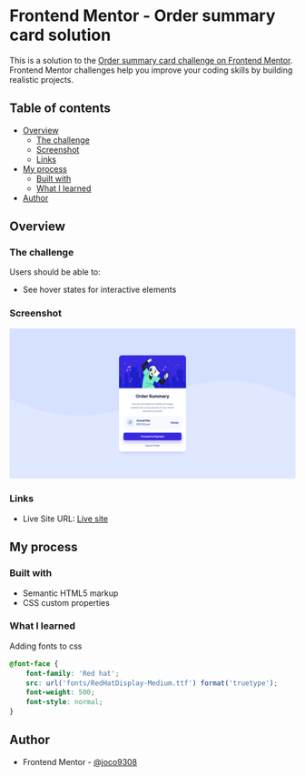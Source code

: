 # Frontend Mentor - Order summary card solution

This is a solution to the [Order summary card challenge on Frontend Mentor](https://www.frontendmentor.io/challenges/order-summary-component-QlPmajDUj). Frontend Mentor challenges help you improve your coding skills by building realistic projects. 

## Table of contents

- [Overview](#overview)
  - [The challenge](#the-challenge)
  - [Screenshot](#screenshot)
  - [Links](#links)
- [My process](#my-process)
  - [Built with](#built-with)
  - [What I learned](#what-i-learned)
- [Author](#author)


## Overview

### The challenge

Users should be able to:

- See hover states for interactive elements

### Screenshot

![](./screenshot.png)

### Links

- Live Site URL: [Live site](https://joco9308.github.io/order-summary-component-main/)

## My process

### Built with

- Semantic HTML5 markup
- CSS custom properties

### What I learned

Adding fonts to css
```css
@font-face {
    font-family: 'Red hat';
    src: url('fonts/RedHatDisplay-Medium.ttf') format('truetype');
    font-weight: 500;
    font-style: normal;
}
```

## Author

- Frontend Mentor - [@joco9308](https://www.frontendmentor.io/profile/joco9308)
